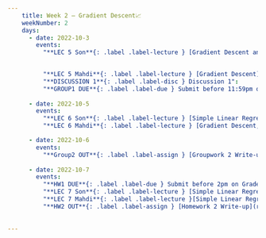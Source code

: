 ```yaml
---
    title: Week 2 – Gradient Descent📈
    weekNumber: 2
    days:
      - date: 2022-10-3
        events:
          "**LEC 5 Son**{: .label .label-lecture } [Gradient Descent and Convexity](resources/lecture/lec05_son.pdf), Annotated":
            

          "**LEC 5 Mahdi**{: .label .label-lecture } [Gradient Descent](resources/lecture/lec05_mahdi.pdf), [Annotated](resources/lecture/lec05_mahdi_annotated.pdf)":
          "**DISCUSSION 1**{: .label .label-disc } Discussion 1":
          "**GROUP1 DUE**{: .label .label-due } Submit before 11:59pm on Gradescope" :
          
      - date: 2022-10-5
        events:
          "**LEC 6 Son**{: .label .label-lecture } [Simple Linear Regression](resources/lecture/lec06_son.pdf)":
          "**LEC 6 Mahdi**{: .label .label-lecture } [Gradient Descent, Convexity](resources/lecture/lec06_mahdi.pdf), [Annotated](resources/lecture/lec06_mahdi_annotated.pdf), [Code](https://datahub.ucsd.edu/user/msoleymani/notebooks/dsc40a-2021-fa/lectures/lec05/lec05.ipynb)":

      - date: 2022-10-6
        events:
          "**Group2 OUT**{: .label .label-assign } [Groupwork 2 Write-up](/resources/groupwork/gw2.pdf)":
      
      - date: 2022-10-7
        events:
          "**HW1 DUE**{: .label .label-due } Submit before 2pm on Gradescope" :
          "**LEC 7 Son**{: .label .label-lecture } [Simple Linear Regression Cont](resources/lecture/lec07_son.pdf)" :
          "**LEC 7 Mahdi**{: .label .label-lecture }[Simple Linear Regression](resources/lecture/lec07_mahdi.pdf)" :
          "**HW2 OUT**{: .label .label-assign } [Homework 2 Write-up](resources/homework/hw2.pdf)":
          
            
---
```

